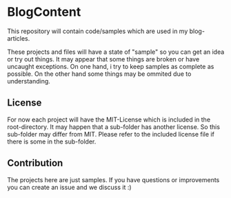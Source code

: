 # BlogContent

This repository will contain code/samples which are used in my blog-articles.

These projects and files will have a state of "sample" so you can get an idea
or try out things. It may appear that some things are broken or have uncaught exceptions.
On one hand, i try to keep samples as complete as possible. On the other hand
some things may be ommited due to understanding.


## License

For now each project will have the MIT-License which is included in the root-directory.
It may happen that a sub-folder has another license. So this sub-folder may differ
from MIT. Please refer to the included license file if there is some in the sub-folder.


## Contribution

The projects here are just samples. If you have questions or improvements you can create an issue
and we discuss it :)
